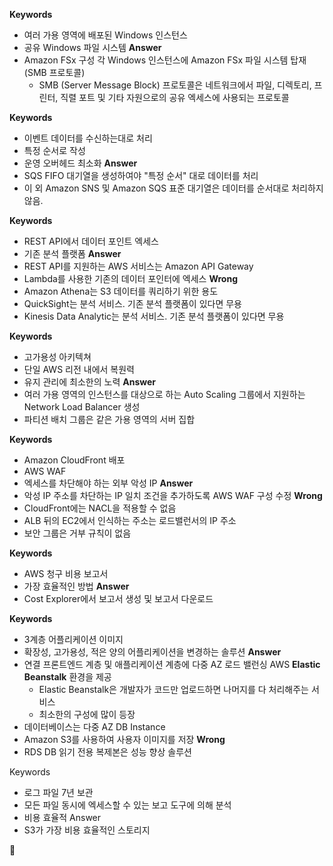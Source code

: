 **Keywords**
- 여러 가용 영역에 배포된 Windows 인스턴스
- 공유 Windows 파일 시스템 
**Answer**
- Amazon FSx 구성 각 Windows 인스턴스에 Amazon FSx 파일 시스템 탑재 (SMB 프로토콜)
	- SMB (Server Message Block) 프로토콜은 네트워크에서 파일, 디렉토리, 프린터, 직렬 포트 및 기타 자원으로의 공유 엑세스에 사용되는 프로토콜

**Keywords**
 - 이벤트 데이터를 수신하는대로 처리
 - 특정 순서로 작성
 - 운영 오버헤드 최소화 
**Answer**
 - SQS FIFO 대기열을 생성하여야 "특정 순서" 대로 데이터를 처리
 - 이 외 Amazon SNS 및 Amazon SQS 표준 대기열은 데이터를 순서대로 처리하지 않음.

**Keywords**
- REST API에서 데이터 포인트 엑세스 
- 기존 분석 플랫폼 
**Answer**
- REST API를 지원하는 AWS 서비스는 Amazon API Gateway
- Lambda를 사용한 기존의 데이터 포인터에 엑세스 
**Wrong**
- Amazon Athena는 S3 데이터를 쿼리하기 위한 용도 
- QuickSight는 분석 서비스. 기존 분석 플랫폼이 있다면 무용
- Kinesis Data Analytic는 분석 서비스.  기존 분석 플랫폼이 있다면 무용

**Keywords**
- 고가용성 아키텍쳐
- 단일 AWS 리전 내에서 복원력
- 유지 관리에 최소한의 노력 
**Answer** 
- 여러 가용 영역의 인스턴스를 대상으로 하는 Auto Scaling 그룹에서 지원하는 Network Load Balancer 생성
- 파티션 배치 그룹은 같은 가용 영역의 서버 집합 

**Keywords**
- Amazon CloudFront 배포 
- AWS WAF
- 엑세스를 차단해야 하는 외부 악성 IP 
**Answer**
- 악성 IP 주소를 차단하는 IP 일치 조건을 추가하도록 AWS WAF 구성 수정 
**Wrong**
- CloudFront에는 NACL을 적용할 수 없음
- ALB 뒤의 EC2에서 인식하는 주소는 로드밸런서의 IP 주소
- 보안 그룹은 거부 규칙이 없음 

**Keywords**
- AWS 청구 비용 보고서
- 가장 효율적인 방법
**Answer**
- Cost Explorer에서 보고서 생성 및 보고서 다운로드

**Keywords**
- 3계층 어플리케이션 이미지 
- 확장성, 고가용성, 적은 양의 어플리케이션을 변경하는 솔루션
**Answer**
- 연결 프론트엔드 계층 및 애플리케이션 계층에 다중 AZ 로드 밸런싱 AWS **Elastic Beanstalk** 환경을 제공
	- Elastic Beanstalk은 개발자가 코드만 업로드하면 나머지를 다 처리해주는 서비스
	- 최소한의 구성에 많이 등장 
- 데이터베이스는 다중 AZ DB Instance
- Amazon S3를 사용하여 사용자 이미지를 저장 
**Wrong**
- RDS DB 읽기 전용 복제본은 성능 향상 솔루션 

Keywords
- 로그 파일 7년 보관
- 모든 파일 동시에 엑세스할 수 있는 보고 도구에 의해 분석
- 비용 효율적 
Answer
- S3가 가장 비용 효율적인 스토리지

